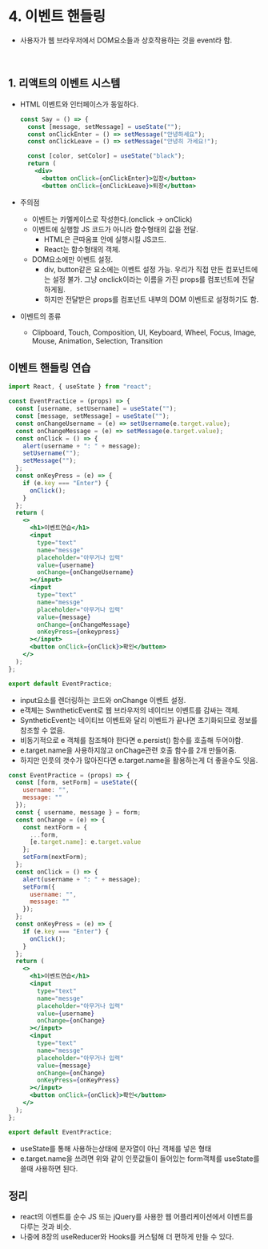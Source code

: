 # 4. 이벤트 핸들링

* 사용자가 웹 브라우저에서 DOM요소들과 상호작용하는 것을 event라 함.

<br>

## 1. 리액트의 이벤트 시스템

* HTML 이벤트와 인터페이스가 동일하다.

  ```jsx
  const Say = () => {
    const [message, setMessage] = useState("");
    const onClickEnter = () => setMessage("안녕하세요");
    const onClickLeave = () => setMessage("안녕히 가세요!");
  
    const [color, setColor] = useState("black");
    return (
      <div>
        <button onClick={onClickEnter}>입장</button>
        <button onClick={onClickLeave}>퇴장</button>
  ```

* 주의점

  * 이벤트는 카멜케이스로 작성한다.(onclick -> onClick)
  * 이벤트에 실행할 JS 코드가 아니라 함수형태의 값을 전달.
    * HTML은 큰따옴표 안에 실행시킬 JS코드.
    * React는 함수형태의 객체.
  * DOM요소에만 이벤트 설정.
    * div, button같은 요소에는 이벤트 설정 가능. 우리가 직접 만든 컴포넌트에는 설정 불가. 그냥 onclick이라는 이름을 가진 props를 컴포넌트에 전달하게됨.
    * 하지만 전달받은 props를 컴포넌트 내부의 DOM 이벤트로 설정하기도 함.

* 이벤트의 종류

  * Clipboard, Touch, Composition, UI, Keyboard, Wheel, Focus, Image, Mouse, Animation, Selection, Transition

## 이벤트 핸들링 연습

```jsx
import React, { useState } from "react";

const EventPractice = (props) => {
  const [username, setUsername] = useState("");
  const [message, setMessage] = useState("");
  const onChangeUsername = (e) => setUsername(e.target.value);
  const onChangeMessage = (e) => setMessage(e.target.value);
  const onClick = () => {
    alert(username + ": " + message);
    setUsername("");
    setMessage("");
  };
  const onKeyPress = (e) => {
    if (e.key === "Enter") {
      onClick();
    }
  };
  return (
    <>
      <h1>이벤트연습</h1>
      <input
        type="text"
        name="messge"
        placeholder="아무거나 입력"
        value={username}
        onChange={onChangeUsername}
      ></input>
      <input
        type="text"
        name="messge"
        placeholder="아무거나 입력"
        value={message}
        onChange={onChangeMessage}
        onKeyPress={onkeypress}
      ></input>
      <button onClick={onClick}>확인</button>
    </>
  );
};

export default EventPractice;


```

* input요소를 렌더링하는 코드와 onChange 이벤트 설정.
* e객체는 SwntheticEvent로 웹 브라우저의 네이티브 이벤트를 감싸는 객체.
* SyntheticEvent는 네이티브 이벤트와 달리 이벤트가 끝나면 초기화되므로 정보를 참조할 수 없음.
* 비동기적으로 e 객체를 참조해야 한다면 e.persist() 함수를 호출해 두어야함.
* e.target.name을 사용하지않고 onChage관련 호출 함수를 2개 만들어줌.
* 하지만 인풋의 갯수가 많아진다면 e.target.name을 활용하는게 더 좋을수도 잇음.

```jsx
const EventPractice = (props) => {
  const [form, setForm] = useState({
    username: "",
    message: ""
  });
  const { username, message } = form;
  const onChange = (e) => {
    const nextForm = {
      ...form,
      [e.target.name]: e.target.value
    };
    setForm(nextForm);
  };
  const onClick = () => {
    alert(username + ": " + message);
    setForm({
      username: "",
      message: ""
    });
  };
  const onKeyPress = (e) => {
    if (e.key === "Enter") {
      onClick();
    }
  };
  return (
    <>
      <h1>이벤트연습</h1>
      <input
        type="text"
        name="messge"
        placeholder="아무거나 입력"
        value={username}
        onChange={onChange}
      ></input>
      <input
        type="text"
        name="messge"
        placeholder="아무거나 입력"
        value={message}
        onChange={onChange}
        onKeyPress={onKeyPress}
      ></input>
      <button onClick={onClick}>확인</button>
    </>
  );
};

export default EventPractice;

```

* useState를 통해 사용하는상태에 문자열이 아닌 객체를 넣은 형태
* e.target.name을 쓰려면 위와 같이 인풋값들이 들어있는 form객체를 useState를 쓸때 사용하면 된다.



## 정리

* react의 이벤트를 순수 JS 또는 jQuery를 사용한 웹 어플리케이션에서 이벤트를 다루는 것과 비슷.
* 나중에 8장의 useReducer와 Hooks를 커스텀해 더 편하게 만들 수 있다.

